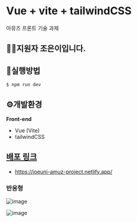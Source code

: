# Vue + vite + tailwindCSS
아뮤즈 프론트 기술 과제 

## 🙋‍♀️지원자 조은이입니다.

## 📌실행방법
`$ npm run dev`

## ⚙️개발환경
**Front-end**
- Vue (Vite)
- tailwindCSS

## [배포 링크](https://joeuni-amuz-project.netlify.app/)
- https://joeuni-amuz-project.netlify.app/

### 반응형
![image](https://github.com/joeuni-ex/amuz_front_project/assets/141595215/71e48abc-9a57-49bb-b67b-0705815e4cec)

![image](https://github.com/joeuni-ex/amuz_front_project/assets/141595215/7653ad3f-292e-44ad-8fae-b5115bc6e785)
